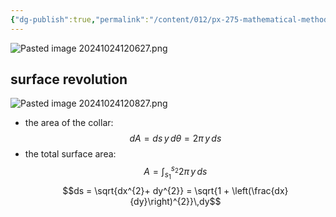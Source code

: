 ```yaml
---
{"dg-publish":true,"permalink":"/content/012/px-275-mathematical-methods/b-coordinate-systems-and-integration/b2-4-integration/px-275-b4a-surface-of-revolution/","noteIcon":"1","created":"2024-11-25T10:50:32.000+00:00","updated":"2024-11-26T10:04:54.145+00:00"}
---
```


![Pasted image 20241024120627.png](/img/user/pics/Pasted%20image%2020241024120627.png)
## surface revolution
![Pasted image 20241024120827.png](/img/user/pics/Pasted%20image%2020241024120827.png)
- the area of the collar: 
$$dA = ds\,y\,d\theta = 2\pi \,y\,ds$$
- the total surface area: 
$$A = \int_{s_{1}}^{s_{2}} 2\pi\,y\,ds$$
$$ds = \sqrt{dx^{2}+ dy^{2}} = \sqrt{1 + \left(\frac{dx}{dy}\right)^{2}}\,dy$$
